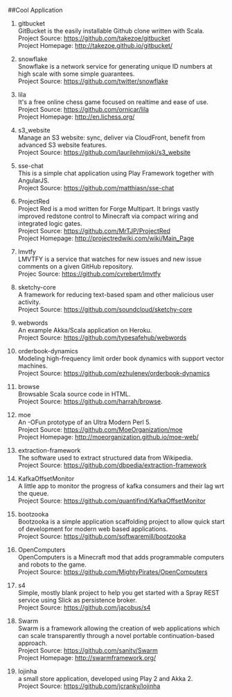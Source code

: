 ##Cool Application

1. gitbucket  
GitBucket is the easily installable Github clone written with Scala.  
Project Source: https://github.com/takezoe/gitbucket   
Project Homepage: http://takezoe.github.io/gitbucket/

1. snowflake   
Snowflake is a network service for generating unique ID numbers at high scale with some simple guarantees.    
Project Source: https://github.com/twitter/snowflake

1. lila     
It's a free online chess game focused on realtime and ease of use.     
Project Source: https://github.com/ornicar/lila     
Project Homepage: http://en.lichess.org/

1. s3_website       
Manage an S3 website: sync, deliver via CloudFront, benefit from advanced S3 website features.        
Project Source: https://github.com/laurilehmijoki/s3_website 

1. sse-chat   
This is a simple chat application using Play Framework together with AngularJS.   
Project Source: https://github.com/matthiasn/sse-chat   

1. ProjectRed   
Project Red is a mod written for Forge Multipart. It brings vastly improved redstone control to Minecraft via compact wiring and integrated logic gates.    
Project Source: https://github.com/MrTJP/ProjectRed   
Project Homepage: http://projectredwiki.com/wiki/Main_Page 

1. lmvtfy   
LMVTFY is a service that watches for new issues and new issue comments on a given GitHub repository.    
Projec Source: https://github.com/cvrebert/lmvtfy   

1. sketchy-core   
A framework for reducing text-based spam and other malicious user activity.    
Project Source: https://github.com/soundcloud/sketchy-core  

1. webwords   
An example Akka/Scala application on Heroku.    
Project Source: https://github.com/typesafehub/webwords  

1. orderbook-dynamics    
Modeling high-frequency limit order book dynamics with support vector machines.      
Project Source:  https://github.com/ezhulenev/orderbook-dynamics    

1. browse     
Browsable Scala source code in HTML.      
Project Source: https://github.com/harrah/browse.   

1. moe   
An -OFun prototype of an Ultra Modern Perl 5.   
Project Source: https://github.com/MoeOrganization/moe     
Project Homepage: http://moeorganization.github.io/moe-web/

1. extraction-framework      
The software used to extract structured data from Wikipedia.    
Project Source: https://github.com/dbpedia/extraction-framework

1. KafkaOffsetMonitor     
A little app to monitor the progress of kafka consumers and their lag wrt the queue.    
Project Source: https://github.com/quantifind/KafkaOffsetMonitor   

1. bootzooka   
Bootzooka is a simple application scaffolding project to allow quick start of development for modern web based applications.     
Project Source: https://github.com/softwaremill/bootzooka   

1. OpenComputers    
OpenComputers is a Minecraft mod that adds programmable computers and robots to the game.     
Project Source: https://github.com/MightyPirates/OpenComputers    

1. s4   
Simple, mostly blank project to help you get started with a Spray REST service using Slick as persistence broker.     
Project Source: https://github.com/jacobus/s4   

1. Swarm      
Swarm is a framework allowing the creation of web applications which can scale transparently through a novel portable continuation-based approach.     
Project Source: https://github.com/sanity/Swarm    
Project Homepage: http://swarmframework.org/   

1. lojinha    
a small store application, developed using Play 2 and Akka 2.    
Project Source: https://github.com/jcranky/lojinha   
        